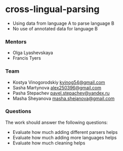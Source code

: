 # cross-lingual-parsing

* Using data from language A to parse language B
* No use of annotated data for language B

### Mentors

* Olga Lyashevskaya
* Francis Tyers

### Team

* Kostya Vinogorodskiy kvinog54@gmail.com
* Sasha Martynova alex250396@gmail.com
* Pasha Stepachev pavel.stepachev@yandex.ru
* Masha Sheyanova masha.shejanova@gmail.com

### Questions

The work should answer the following questions:

* Evaluate how much adding different parsers helps
* Evaluate how much adding more languages helps
* Evaluate how much cleaning helps
